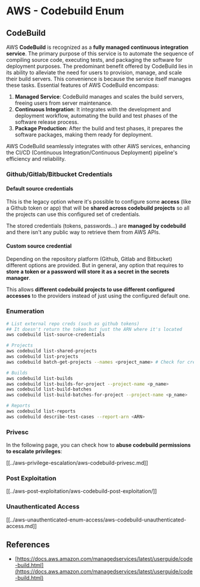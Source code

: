 # AWS - Codebuild Enum

## CodeBuild

AWS **CodeBuild** is recognized as a **fully managed continuous integration service**. The primary purpose of this service is to automate the sequence of compiling source code, executing tests, and packaging the software for deployment purposes. The predominant benefit offered by CodeBuild lies in its ability to alleviate the need for users to provision, manage, and scale their build servers. This convenience is because the service itself manages these tasks. Essential features of AWS CodeBuild encompass:

1. **Managed Service**: CodeBuild manages and scales the build servers, freeing users from server maintenance.
2. **Continuous Integration**: It integrates with the development and deployment workflow, automating the build and test phases of the software release process.
3. **Package Production**: After the build and test phases, it prepares the software packages, making them ready for deployment.

AWS CodeBuild seamlessly integrates with other AWS services, enhancing the CI/CD (Continuous Integration/Continuous Deployment) pipeline's efficiency and reliability.

### **Github/Gitlab/Bitbucket Credentials**

#### **Default source credentials**

This is the legacy option where it's possible to configure some **access** (like a Github token or app) that will be **shared across codebuild projects** so all the projects can use this configured set of credentials.

The stored credentials (tokens, passwords...) are **managed by codebuild** and there isn't any public way to retrieve them from AWS APIs.

#### Custom source credential

Depending on the repository platform (Github, Gitlab and Bitbucket) different options are provided. But in general, any option that requires to **store a token or a password will store it as a secret in the secrets manager**.

This allows **different codebuild projects to use different configured accesses** to the providers instead of just using the configured default one.

### Enumeration

```bash
# List external repo creds (such as github tokens)
## It doesn't return the token but just the ARN where it's located
aws codebuild list-source-credentials

# Projects
aws codebuild list-shared-projects
aws codebuild list-projects
aws codebuild batch-get-projects --names <project_name> # Check for creds in env vars

# Builds
aws codebuild list-builds
aws codebuild list-builds-for-project --project-name <p_name>
aws codebuild list-build-batches
aws codebuild list-build-batches-for-project --project-name <p_name>

# Reports
aws codebuild list-reports
aws codebuild describe-test-cases --report-arn <ARN>
```

### Privesc

In the following page, you can check how to **abuse codebuild permissions to escalate privileges**:

[[../aws-privilege-escalation/aws-codebuild-privesc.md]]

### Post Exploitation

[[../aws-post-exploitation/aws-codebuild-post-exploitation/]]

### Unauthenticated Access

[[../aws-unauthenticated-enum-access/aws-codebuild-unauthenticated-access.md]]

## References

- [https://docs.aws.amazon.com/managedservices/latest/userguide/code-build.html](https://docs.aws.amazon.com/managedservices/latest/userguide/code-build.html)

